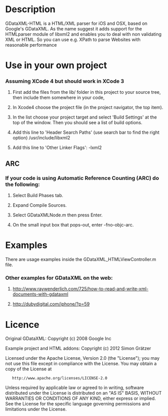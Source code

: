 # Description #
GDataXML-HTML is a HTML/XML parser for iOS and OSX, based on Google's GDataXML. As the name suggest it adds support for the HTMLparser module of libxml2 and enables you to deal with non validating XML or HTML. 
So you can use e.g. XPath to parse Websites with reasonable performance

# Use in your own project #
### Assuming XCode 4 but should work in XCode 3 ###

1. First add the files from the lib/ folder in this project to your source tree, then include them somewhere in your code,

2. In Xcode4 choose the project file (in the project navigator, the top item).

3. In the list choose your project target and select 'Build Settings' at the top of the window.
Then you should see a list of build options.

4. Add this line to 'Header Search Paths' (use search bar to find the right option)
/usr/include/libxml2

5. Add this line to 'Other Linker Flags':
-lxml2

## ARC ##
### If your code is using Automatic Reference Counting (ARC) do the following: ###

1. Select Build Phases tab.

2. Expand Compile Sources.

3. Select GDataXMLNode.m then press Enter.

4. On the small input box that pops-out, enter -fno-objc-arc.

# Examples #
There are usage examples inside the GDataXML_HTMLViewController.m file.

### Other examples for GDataXML on the web: ###

1. http://www.raywenderlich.com/725/how-to-read-and-write-xml-documents-with-gdataxml

2. http://dubydigital.com/iphone/?p=59

# Licence #
Original GDataXML:
Copyright (c) 2008 Google Inc

Example project and HTML addons:
Copyright (c) 2012 Simon Grätzer

   Licensed under the Apache License, Version 2.0 (the "License");
   you may not use this file except in compliance with the License.
   You may obtain a copy of the License at

       http://www.apache.org/licenses/LICENSE-2.0

   Unless required by applicable law or agreed to in writing, software
   distributed under the License is distributed on an "AS IS" BASIS,
   WITHOUT WARRANTIES OR CONDITIONS OF ANY KIND, either express or implied.
   See the License for the specific language governing permissions and
   limitations under the License.